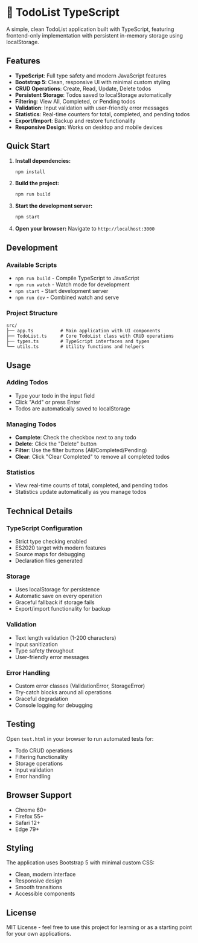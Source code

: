 ﻿# 📝 TodoList TypeScript

A simple, clean TodoList application built with TypeScript, featuring frontend-only implementation with persistent in-memory storage using localStorage.

## Features

- **TypeScript**: Full type safety and modern JavaScript features
- **Bootstrap 5**: Clean, responsive UI with minimal custom styling
- **CRUD Operations**: Create, Read, Update, Delete todos
- **Persistent Storage**: Todos saved to localStorage automatically
- **Filtering**: View All, Completed, or Pending todos
- **Validation**: Input validation with user-friendly error messages
- **Statistics**: Real-time counters for total, completed, and pending todos
- **Export/Import**: Backup and restore functionality
- **Responsive Design**: Works on desktop and mobile devices

## Quick Start

1. **Install dependencies:**
   ```bash
   npm install
   ```

2. **Build the project:**
   ```bash
   npm run build
   ```

3. **Start the development server:**
   ```bash
   npm start
   ```

4. **Open your browser:**
   Navigate to `http://localhost:3000`

## Development

### Available Scripts

- `npm run build` - Compile TypeScript to JavaScript
- `npm run watch` - Watch mode for development
- `npm start` - Start development server
- `npm run dev` - Combined watch and serve

### Project Structure

```
src/
├── app.ts          # Main application with UI components
├── TodoList.ts     # Core TodoList class with CRUD operations
├── types.ts        # TypeScript interfaces and types
└── utils.ts        # Utility functions and helpers
```

## Usage

### Adding Todos
- Type your todo in the input field
- Click "Add" or press Enter
- Todos are automatically saved to localStorage

### Managing Todos
- **Complete**: Check the checkbox next to any todo
- **Delete**: Click the "Delete" button
- **Filter**: Use the filter buttons (All/Completed/Pending)
- **Clear**: Click "Clear Completed" to remove all completed todos

### Statistics
- View real-time counts of total, completed, and pending todos
- Statistics update automatically as you manage todos

## Technical Details

### TypeScript Configuration
- Strict type checking enabled
- ES2020 target with modern features
- Source maps for debugging
- Declaration files generated

### Storage
- Uses localStorage for persistence
- Automatic save on every operation
- Graceful fallback if storage fails
- Export/import functionality for backup

### Validation
- Text length validation (1-200 characters)
- Input sanitization
- Type safety throughout
- User-friendly error messages

### Error Handling
- Custom error classes (ValidationError, StorageError)
- Try-catch blocks around all operations
- Graceful degradation
- Console logging for debugging

## Testing

Open `test.html` in your browser to run automated tests for:
- Todo CRUD operations
- Filtering functionality
- Storage operations
- Input validation
- Error handling

## Browser Support

- Chrome 60+
- Firefox 55+
- Safari 12+
- Edge 79+

## Styling

The application uses Bootstrap 5 with minimal custom CSS:
- Clean, modern interface
- Responsive design
- Smooth transitions
- Accessible components

## License

MIT License - feel free to use this project for learning or as a starting point for your own applications.


